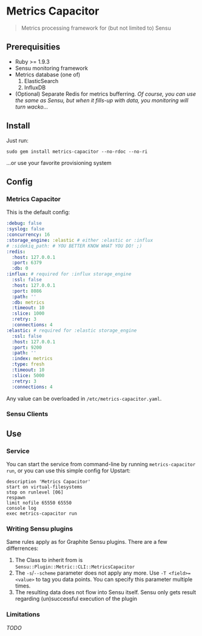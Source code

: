 # Metrics Capacitor

> Metrics processing framework for (but not limited to) Sensu

## Prerequisities

* Ruby >= 1.9.3
* Sensu monitoring framework
* Metrics database (one of)
  1. ElasticSearch
  2. InfluxDB
* (Optional) Separate Redis for metrics bufferring. *Of course, you can use the same as Sensu, but when it fills-up with data, you monitoring will turn wacko...*

## Install

Just run:

```sudo gem install metrics-capacitor --no-rdoc --no-ri```

...or use your favorite provisioning system

## Config

### Metrics Capacitor
This is the default config:

```yaml
:debug: false
:syslog: false
:concurrency: 16
:storage_engine: :elastic # either :elastic or :influx
# :sidekiq_path: # YOU BETTER KNOW WHAT YOU DO! ;)
:redis:
  :host: 127.0.0.1
  :port: 6379
  :db: 0
:influx: # required for :influx storage_engine
  :ssl: false
  :host: 127.0.0.1
  :port: 8086
  :path: ''
  :db: metrics
  :timeout: 10
  :slice: 1000
  :retry: 3
  :connections: 4
:elastic: # required for :elastic storage_engine
  :ssl: false
  :host: 127.0.0.1
  :port: 9200
  :path: ''
  :index: metrics
  :type: fresh
  :timeout: 10
  :slice: 5000
  :retry: 3
  :connections: 4
```

Any value can be overloaded in ```/etc/metrics-capacitor.yaml```.

### Sensu Clients



## Use

### Service
You can start the service from command-line by running ```metrics-capacitor run```, or you can use this simple config for Upstart:

```
description 'Metrics Capacitor'
start on virtual-filesystems
stop on runlevel [06]
respawn
limit nofile 65550 65550
console log
exec metrics-capacitor run
```

### Writing Sensu plugins

Same rules apply as for Graphite Sensu plugins. There are a few differrences:

1. The Class to inherit from is ```Sensu::Plugin::Metric::CLI::MetricsCapacitor```
2. The ```-s```/```--scheme``` parameter does not apply any more. Use ```-T <field>=<value>``` to tag you data points. You can specify this parameter multiple times.
3. The resulting data does not flow into Sensu itself. Sensu only gets result regarding (un)successful execution of the plugin

### Limitations

*TODO*
